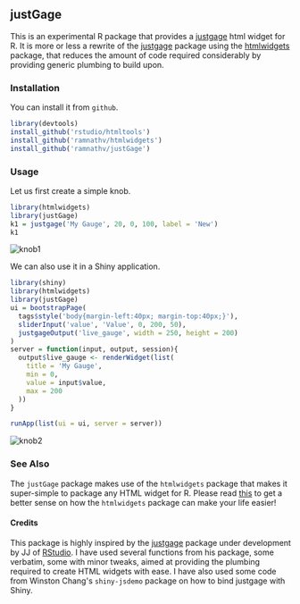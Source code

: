## justGage

This is an experimental R package that provides a [justgage](http://justgage.com/) html widget for R. It is more or less a rewrite of the [justgage](http://github.com/jjallaire/justgage) package using the [htmlwidgets](http://github.com/ramnathv/htmlwidgets) package, that reduces the amount of code required considerably by providing generic plumbing to build upon.

### Installation

You can install it from `github`.

```r
library(devtools)
install_github('rstudio/htmltools')
install_github('ramnathv/htmlwidgets')
install_github('ramnathv/justGage')
```

### Usage

Let us first create a simple knob.

```r
library(htmlwidgets)
library(justGage)
k1 = justgage('My Gauge', 20, 0, 100, label = 'New')
k1
```

![knob1](http://i.imgur.com/2wekMlK.png)

We can also use it in a Shiny application.

```r
library(shiny)
library(htmlwidgets)
library(justGage)
ui = bootstrapPage(
  tags$style('body{margin-left:40px; margin-top:40px;}'),
  sliderInput('value', 'Value', 0, 200, 50),
  justgageOutput('live_gauge', width = 250, height = 200)
)
server = function(input, output, session){
  output$live_gauge <- renderWidget(list(
    title = 'My Gauge',
    min = 0,
    value = input$value,
    max = 200
  ))
}

runApp(list(ui = ui, server = server))
```

![knob2](http://i.imgur.com/f9p07hI.png)

### See Also

The `justGage` package makes use of the `htmlwidgets` package that makes it super-simple to package any HTML widget for R. Please read [this](http://github.com/htmlwidgets/blob/master/README.md) to get a better sense on how the `htmlwidgets` package can make your life easier!


#### Credits

This package is highly inspired by the [justgage](http://github.com/jjallaire/justgage) package under development by JJ of [RStudio](http://rstudio.com). I have used several functions from his package, some verbatim, some with minor tweaks, aimed at providing the plumbing required to create HTML widgets with ease. I have also used some code from Winston Chang's `shiny-jsdemo` package on how to bind justgage with Shiny.

